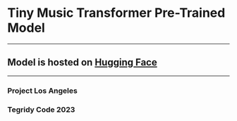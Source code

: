 # Tiny Music Transformer Pre-Trained Model

***

## Model is hosted on [Hugging Face](https://huggingface.co/asigalov61/Tiny-Music-Transformer)

***

### Project Los Angeles
### Tegridy Code 2023
